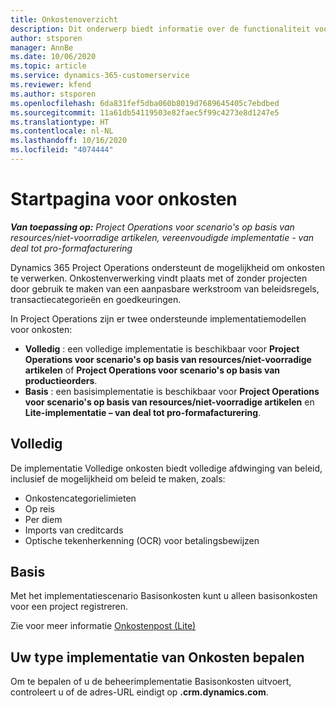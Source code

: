 ```yaml
---
title: Onkostenoverzicht
description: Dit onderwerp biedt informatie over de functionaliteit voor onkosten in Project Operations.
author: stsporen
manager: AnnBe
ms.date: 10/06/2020
ms.topic: article
ms.service: dynamics-365-customerservice
ms.reviewer: kfend
ms.author: stsporen
ms.openlocfilehash: 6da831fef5dba060b8019d7689645405c7ebdbed
ms.sourcegitcommit: 11a61db54119503e82faec5f99c4273e8d1247e5
ms.translationtype: HT
ms.contentlocale: nl-NL
ms.lasthandoff: 10/16/2020
ms.locfileid: "4074444"
---
```

# <a name="expense-home-page"></a>Startpagina voor onkosten

_**Van toepassing op:** Project Operations voor scenario's op basis van resources/niet-voorradige artikelen, vereenvoudigde implementatie - van deal tot pro-formafacturering_


Dynamics 365 Project Operations ondersteunt de mogelijkheid om onkosten te verwerken. Onkostenverwerking vindt plaats met of zonder projecten door gebruik te maken van een aanpasbare werkstroom van beleidsregels, transactiecategorieën en goedkeuringen.

In Project Operations zijn er twee ondersteunde implementatiemodellen voor onkosten: 

- **Volledig** : een volledige implementatie is beschikbaar voor **Project Operations voor scenario's op basis van resources/niet-voorradige artikelen** of **Project Operations voor scenario's op basis van productieorders**.
- **Basis** : een basisimplementatie is beschikbaar voor **Project Operations voor scenario's op basis van resources/niet-voorradige artikelen** en **Lite-implementatie – van deal tot pro-formafacturering**.

## <a name="full"></a>Volledig 
De implementatie Volledige onkosten biedt volledige afdwinging van beleid, inclusief de mogelijkheid om beleid te maken, zoals:

  - Onkostencategorielimieten
  - Op reis
  - Per diem
  - Imports van creditcards
  - Optische tekenherkenning (OCR) voor betalingsbewijzen

## <a name="basic"></a>Basis 
Met het implementatiescenario Basisonkosten kunt u alleen basisonkosten voor een project registreren. 

Zie voor meer informatie [Onkostenpost (Lite)](basic-expense.md)

## <a name="determine-your-expense-deployment"></a>Uw type implementatie van Onkosten bepalen
Om te bepalen of u de beheerimplementatie Basisonkosten uitvoert, controleert u of de adres-URL eindigt op **.crm.dynamics.com**. 
